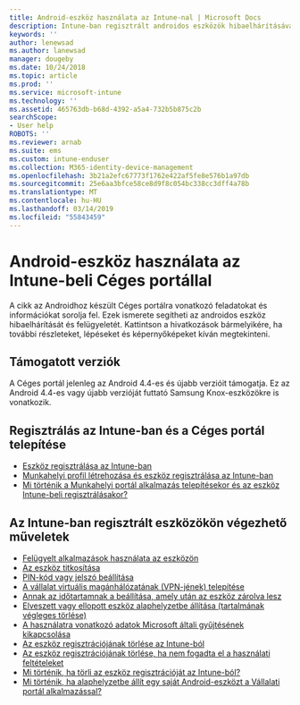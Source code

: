 ```yaml
---
title: Android-eszköz használata az Intune-nal | Microsoft Docs
description: Intune-ban regisztrált androidos eszközök hibaelhárításával és kezelésével kapcsolatos hivatkozások
keywords: ''
author: lenewsad
ms.author: lanewsad
manager: dougeby
ms.date: 10/24/2018
ms.topic: article
ms.prod: ''
ms.service: microsoft-intune
ms.technology: ''
ms.assetid: 465763db-b68d-4392-a5a4-732b5b875c2b
searchScope:
- User help
ROBOTS: ''
ms.reviewer: arnab
ms.suite: ems
ms.custom: intune-enduser
ms.collection: M365-identity-device-management
ms.openlocfilehash: 3b21a2efc67773f1762e422af5fe8e576b1a97db
ms.sourcegitcommit: 25e6aa3bfce58ce8d9f8c054bc338cc3dff4a78b
ms.translationtype: MT
ms.contentlocale: hu-HU
ms.lasthandoff: 03/14/2019
ms.locfileid: "55843459"
---
```

# <a name="using-your-android-device-with-intune-company-portal"></a>Android-eszköz használata az Intune-beli Céges portállal

A cikk az Androidhoz készült Céges portálra vonatkozó feladatokat és információkat sorolja fel. Ezek ismerete segítheti az androidos eszköz hibaelhárítását és felügyeletét. Kattintson a hivatkozások bármelyikére, ha további részleteket, lépéseket és képernyőképeket kíván megtekinteni. 

## <a name="supported-versions"></a>Támogatott verziók

A Céges portál jelenleg az Android 4.4-es és újabb verzióit támogatja. Ez az Android 4.4-es vagy újabb verzióját futtató Samsung Knox-eszközökre is vonatkozik.

## <a name="enrolling-in-intune-and-installing-the-company-portal"></a>Regisztrálás az Intune-ban és a Céges portál telepítése

- [Eszköz regisztrálása az Intune-ban](enroll-your-device-in-Intune-android.md)
- [Munkahelyi profil létrehozása és eszköz regisztrálása az Intune-ban](create-a-work-profile-and-enroll-your-device-in-intune-android.md)
- [Mi történik a Munkahelyi portál alkalmazás telepítésekor és az eszköz Intune-beli regisztrálásakor?](what-happens-if-you-install-the-company-portal-app-and-enroll-your-device-in-intune-android.md)

## <a name="things-you-can-do-when-your-device-is-enrolled-in-intune"></a>Az Intune-ban regisztrált eszközökön végezhető műveletek

- [Felügyelt alkalmazások használata az eszközön](use-managed-apps-on-your-device-android.md)
- [Az eszköz titkosítása](encrypt-your-device-android.md)
- [PIN-kód vagy jelszó beállítása](set-your-pin-or-password-android.md)
- [A vállalat virtuális magánhálózatának (VPN-jének) telepítése](install-your-companys-virtual-private-network-VPN-android.md)
- [Annak az időtartamnak a beállítása, amely után az eszköz zárolva lesz](set-the-amount-of-time-before-your-device-is-locked-android.md)
  <!--- [Reset (erase) your lost or stolen device](reset-erase-your-lost-or-stolen-device-android.md)-->
- [Elveszett vagy ellopott eszköz alaphelyzetbe állítása (tartalmának végleges törlése)](reset-erase-your-device-cpwebsite.md)
- [A használatra vonatkozó adatok Microsoft általi gyűjtésének kikapcsolása](turn-off-microsoft-usage-data-collection-android.md)
- [Az eszköz regisztrációjának törlése az Intune-ból](unenroll-your-device-from-intune-android.md)
- [Az eszköz regisztrációjának törlése, ha nem fogadta el a használati feltételeket](unenroll-your-device-from-intune-if-you-declined-terms-of-use-android.md)
- [Mi történik, ha törli az eszköz regisztrációját az Intune-ból?](what-happens-if-you-unenroll-your-device-from-intune-android.md)
- [Mi történik, ha alaphelyzetbe állít egy saját Android-eszközt a Vállalati portál alkalmazással?](what-happens-if-you-reset-your-device-using-the-company-portal-android.md)
  <!--- - [What is the Rights Management sharing app?](what-is-the-rms-sharing-app-android.md) --->
